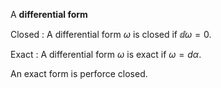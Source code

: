 A **differential form** 

Closed 
: A differential form $\omega$ is closed if $\dd{\omega}=0$.

Exact
: A differential form $\omega$ is exact if $\omega = d\alpha$.

An exact form is perforce closed.